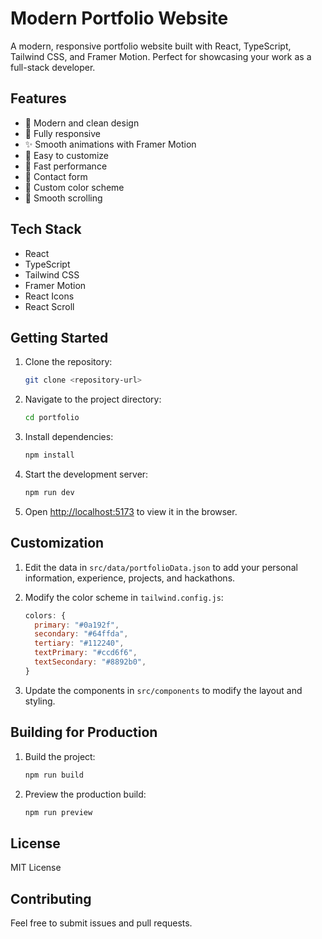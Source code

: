 # Modern Portfolio Website

A modern, responsive portfolio website built with React, TypeScript, Tailwind CSS, and Framer Motion. Perfect for showcasing your work as a full-stack developer.

## Features

- 🎨 Modern and clean design
- 📱 Fully responsive
- ✨ Smooth animations with Framer Motion
- 🎯 Easy to customize
- 🚀 Fast performance
- 📝 Contact form
- 🎨 Custom color scheme
- 🔄 Smooth scrolling

## Tech Stack

- React
- TypeScript
- Tailwind CSS
- Framer Motion
- React Icons
- React Scroll

## Getting Started

1. Clone the repository:
   ```bash
   git clone <repository-url>
   ```

2. Navigate to the project directory:
   ```bash
   cd portfolio
   ```

3. Install dependencies:
   ```bash
   npm install
   ```

4. Start the development server:
   ```bash
   npm run dev
   ```

5. Open [http://localhost:5173](http://localhost:5173) to view it in the browser.

## Customization

1. Edit the data in `src/data/portfolioData.json` to add your personal information, experience, projects, and hackathons.

2. Modify the color scheme in `tailwind.config.js`:
   ```js
   colors: {
     primary: "#0a192f",
     secondary: "#64ffda",
     tertiary: "#112240",
     textPrimary: "#ccd6f6",
     textSecondary: "#8892b0",
   }
   ```

3. Update the components in `src/components` to modify the layout and styling.

## Building for Production

1. Build the project:
   ```bash
   npm run build
   ```

2. Preview the production build:
   ```bash
   npm run preview
   ```

## License

MIT License

## Contributing

Feel free to submit issues and pull requests.
